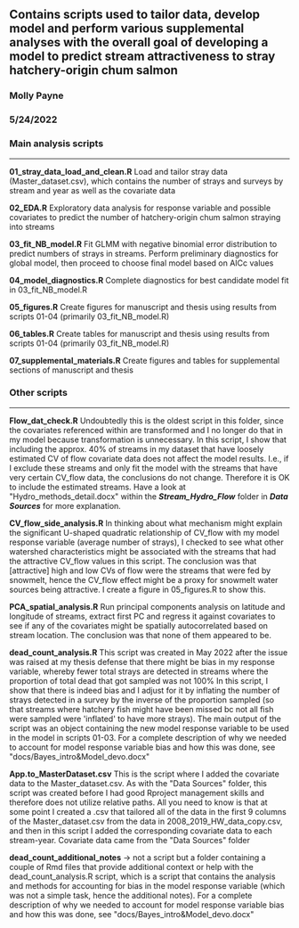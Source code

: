 ## Contains scripts used to tailor data, develop model and perform various supplemental analyses with the overall goal of developing a model to predict stream attractiveness to stray hatchery-origin chum salmon

### Molly Payne
### 5/24/2022
### Main analysis scripts

____

**01_stray_data_load_and_clean.R** Load and tailor stray data (Master_dataset.csv),   which contains the number of strays and surveys by stream and year as well as the covariate data <br>

**02_EDA.R** Exploratory data analysis for response variable and possible covariates to predict the number of hatchery-origin chum salmon straying into streams <br>

**03_fit_NB_model.R** Fit GLMM with negative binomial error distribution to predict numbers of strays in streams. Perform preliminary diagnostics for global model, then proceed to choose final model based on AICc values <br>

**04_model_diagnostics.R** Complete diagnostics for best candidate model fit in 03_fit_NB_model.R <br>

**05_figures.R** Create figures for manuscript and thesis using results from scripts 01-04 (primarily 03_fit_NB_model.R) <br>

**06_tables.R** Create tables for manuscript and thesis using results from scripts 01-04 (primarily 03_fit_NB_model.R) <br>

**07_supplemental_materials.R** Create figures and tables for supplemental sections of manuscript and thesis



### Other scripts

____
**Flow_dat_check.R** Undoubtedly this is the oldest script in this folder, since the covariates referenced within are transformed and I no longer do that in my model because transformation is unnecessary. In this script, I show that including the approx. 40% of streams in my dataset that have loosely estimated CV of flow covariate data does not affect the model results. I.e., if I exclude these streams and only fit the model with the streams that have very certain CV_flow data, the conclusions do not change. Therefore it is OK to include the estimated streams. Have a look at "Hydro_methods_detail.docx" within the ***Stream_Hydro_Flow*** folder in ***Data Sources*** for more explanation. <br>

**CV_flow_side_analysis.R** In thinking about what mechanism might explain the significant U-shaped quadratic relationship of CV_flow with my model response variable (average number of strays), I checked to see what other watershed characteristics might be associated with the streams that had the attractive CV_flow values in this script. The conclusion was that [attractive] high and low CVs of flow were the streams that were fed by snowmelt, hence the CV_flow effect might be a proxy for snowmelt water sources being attractive. I create a figure in 05_figures.R to show this.   <br>

**PCA_spatial_analysis.R** Run principal components analysis on latitude and longitude of streams, extract first PC and regress it against covariates to see if any of the covariates might be spatially autocorrelated based on stream location. The conclusion was that none of them appeared to be. <br>

**dead_count_analysis.R** This script was created in May 2022 after the issue was raised at my thesis defense that there might be bias in my response variable, whereby fewer total strays are detected in streams where the proportion of total dead that got sampled was not 100% In this script, I show that there is indeed bias and I adjust for it by inflating the number of strays detected in a survey by the inverse of the proportion sampled (so that streams where hatchery fish might have been missed bc not all fish were sampled were 'inflated' to have more strays). The main output of the script was an object containing the new model response variable to be used in the model in scripts 01-03. For a complete description of why we needed to account for model response variable bias and how this was done, see "docs/Bayes_intro&Model_devo.docx" <br>

**App.to_MasterDataset.csv** This is the script where I added the covariate data to the Master_dataset.csv. As with the "Data Sources" folder, this script was created before I had good Rproject management skills and therefore does not utilize relative paths. All you need to know is that at some point I created a .csv that tailored all of the data in the first 9 columns of the Master_dataset.csv from the data in 2008_2019_HW_data_copy.csv, and then in this script I added the corresponding covariate data to each stream-year. Covariate data came from the "Data Sources" folder <br>

**dead_count_additional_notes** -> not a script but a folder containing a couple of Rmd files that provide additional context or help with the dead_count_analysis.R script, which is a script that contains the analysis and methods for accounting for bias in the model response variable (which was not a simple task, hence the additional notes). For a complete description of why we needed to account for model response variable bias and how this was done, see "docs/Bayes_intro&Model_devo.docx" <br>




